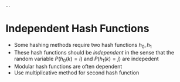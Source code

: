 ...


# Independent Hash Functions

- Some hashing methods require two hash functions $h_0, h_1$
- These hash functions should be *independent* in the sense that the random variable $P(h_0(k)=i)$ and $P(h_1(k) = j)$ are indepedent
- Modular hash functions are often dependent
- Use multiplicative method for second hash function

